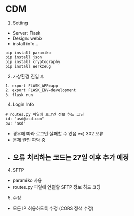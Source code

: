 # CDM

1. Setting

- Server: Flask
- Design: webix
- install info...

```
pip install paramiko
pip install json
pip install cryptography
pip install Werkzeug
```
2. 가상환경 진입 후
```
1. export FLASK_APP=app
2. export FLASK_ENV=development
3. flask run
```

4. Login Info

```
# routes.py 파일에 로그인 정보 하드 코딩
id: "asd@asd.com"
pw: "asd"
```

- 경우에 따라 로그인 실패할 수 있음 ex) 302 오류
- 문제 원인 파악 중
- ## 오류 처리하는 코드는 27일 이후 추가 예정

4. SFTP

- paramiko 사용
- routes.py 파일에 연결할 SFTP 정보 하드 코딩

5. 수정
* 모든 IP 허용하도록 수정 (CORS 정책 수정)
